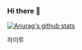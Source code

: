 ﻿### Hi there 👋
[![Anurag's github stats](https://github-readme-stats.vercel.app/api?username=Kim-min-jin)](https://github.com/anuraghazra/github-readme-stats)

<!--
**Kim-min-jin/Kim-min-jin** is a ✨ _special_ ✨ repository because its `README.md` (this file) appears on your GitHub profile.

Here are some ideas to get you started:

- 🔭 I’m currently working on ...
- 🌱 I’m currently learning ...
- 👯 I’m looking to collaborate on ...
- 🤔 I’m looking for help with ...
- 💬 Ask me about ...
- 📫 How to reach me: ...
- 😄 Pronouns: ...
- ⚡ Fun fact: ...
-->

하이루